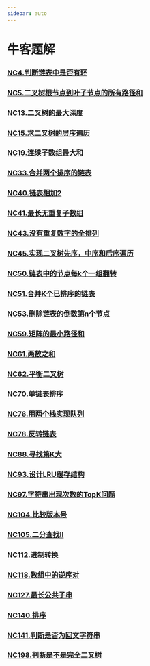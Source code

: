 ```yaml
---
sidebar: auto
---
```


# 牛客题解

### [NC4.判断链表中是否有环](./NC4.判断链表中是否有环.md) 
### [NC5.二叉树根节点到叶子节点的所有路径和](./NC5.二叉树根节点到叶子节点的所有路径和.md) 
### [NC13.二叉树的最大深度](./NC13.二叉树的最大深度.md) 
### [NC15.求二叉树的层序遍历](./NC15.求二叉树的层序遍历.md) 
### [NC19.连续子数组最大和](./NC19.连续子数组最大和.md) 
### [NC33.合并两个排序的链表](./NC33.合并两个排序的链表.md) 
### [NC40.链表相加2](./NC40.链表相加2.md) 
### [NC41.最长无重复子数组](./NC41.最长无重复子数组.md) 
### [NC43.没有重复数字的全排列](./NC43.没有重复数字的全排列.md) 
### [NC45.实现二叉树先序，中序和后序遍历](./NC45.实现二叉树先序，中序和后序遍历.md)
### [NC50.链表中的节点每k个一组翻转](./NC50.链表中的节点每k个一组翻转.md) 
### [NC51.合并K个已排序的链表](./NC51.合并K个已排序的链表.md) 
### [NC53.删除链表的倒数第n个节点](./NC53.删除链表的倒数第n个节点.md)
### [NC59.矩阵的最小路径和](./NC59.矩阵的最小路径和.md)
### [NC61.两数之和](./NC61.两数之和.md)
### [NC62.平衡二叉树](./NC62.平衡二叉树.md)
### [NC70.单链表排序](./NC70.单链表排序.md)
### [NC76.用两个栈实现队列](./NC76.用两个栈实现队列.md)
### [NC78.反转链表](./NC78.反转链表.md)
### [NC88.寻找第K大](./NC88.寻找第K大.md)
### [NC93.设计LRU缓存结构](./NC93.设计LRU缓存结构.md)
### [NC97.字符串出现次数的TopK问题](./NC97.字符串出现次数的TopK问题.md)
### [NC104.比较版本号](./NC104.比较版本号.md)
### [NC105.二分查找II](./NC105.二分查找II.md)
### [NC112.进制转换](./NC112.进制转换.md)
### [NC118.数组中的逆序对](./NC118.数组中的逆序对.md)
### [NC127.最长公共子串](./NC127.最长公共子串.md)
### [NC140.排序](./NC140.排序.md)
### [NC141.判断是否为回文字符串](./NC141.判断是否为回文字符串.md)
### [NC198.判断是不是完全二叉树](./NC198.判断是不是完全二叉树.md)


